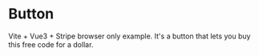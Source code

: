 # Button
Vite + Vue3 + Stripe browser only example. It's a button that lets you buy this free code for a dollar.
